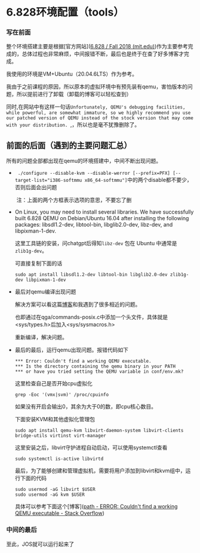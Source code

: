 # 6.828环境配置（tools）

### 写在前面

整个环境搭建主要是根据[官方网站]([6.828 / Fall 2018 (mit.edu)](https://pdos.csail.mit.edu/6.828/2018/tools.html))作为主要参考完成的，总体过程也非常麻烦，中间报错不断，最后也是终于在查了好多博客才完成。

我使用的环境是VM+Ubuntu（20.04.6LTS）作为参考。

我由于之前课程的原因，所以原本的虚拟环境中有预先装有qemu，害怕版本的问题，所以提前进行了卸载（卸载的博客可以轻松查到）

同时,在网站中有这样一句话`Unfortunately, QEMU's debugging facilities, while powerful, are somewhat immature, so we highly recommend you use our patched version of QEMU instead of the stock version that may come with your distribution. `,，所以也是毫不犹豫删除了。

## 前面的后面（遇到的主要问题汇总）

所有的问题全部都出现在qemu的环境搭建中，中间不断出现问题。

- ` ./configure --disable-kvm --disable-werror [--prefix=PFX] [--target-list="i386-softmmu x86_64-softmmu"]`中的两个disable都不要少，否则后面会出问题

  ​	注：上面的两个方框表示选项的意思，不要忘了删

- On Linux, you may need to install several libraries. We have successfully built 6.828 QEMU on Debian/Ubuntu 16.04 after installing the following packages: libsdl1.2-dev, libtool-bin, libglib2.0-dev, libz-dev, and libpixman-1-dev.

  这里工具链的安装，问chatgpt后得知`libz-dev` 包在 Ubuntu 中通常是 `zlib1g-dev`。

  可直接复制下面的话

  ```shell
  sudo apt install libsdl1.2-dev libtool-bin libglib2.0-dev zlib1g-dev libpixman-1-dev
  ```

- 最后对qemu编译出现问题

  解决方案可以看这篇[博客]([MIT6.828实验环境配置_mit6.828配置-CSDN博客](https://blog.csdn.net/qq_43012789/article/details/106343268))和我遇到了很多相近的问题。

  也即通过在qga/commands-posix.c中添加一个头文件，具体就是<sys/types.h>后加入<sys/sysmacros.h>

  重新编译，解决问题。
  
- 最后的最后，运行qemu出现问题。报错代码如下

  ```shell
  *** Error: Couldn't find a working QEMU executable.
  *** Is the directory containing the qemu binary in your PATH
  *** or have you tried setting the QEMU variable in conf/env.mk?
  ```

  这里检查自己是否开始cpu虚拟化

  ```shell
  grep -Eoc '(vmx|svm)' /proc/cpuinfo
  ```

  如果没有开启会输出0，其余为大于0的数，即cpu核心数目。

  下面安装KVM和其他虚拟化管理包

  ```shell
  sudo apt install qemu-kvm libvirt-daemon-system libvirt-clients bridge-utils virtinst virt-manager
  ```

  这里安装之后，libvirt守护进程自动启动，可以使用systemctl查看

  ```shell
  sudo systemctl is-active libvirtd
  ```

  最后，为了能够创建和管理虚拟机，需要将用户添加到libvirt和kvm组中，运行下面的代码

  ```shell
  sudo usermod -aG libvirt $USER
  sudo usermod -aG kvm $USER
  ```

  具体可以参考下面这个[博客]([path - ERROR: Couldn't find a working QEMU executable - Stack Overflow](https://stackoverflow.com/questions/56507764/error-couldnt-find-a-working-qemu-executable))

### 中间的最后

至此，JOS就可以运行起来了